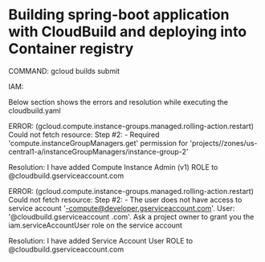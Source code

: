 # Building spring-boot application with  CloudBuild and deploying into Container registry

COMMAND: gcloud builds submit

IAM:

Below section shows the errors and resolution while executing the cloudbuild.yaml

ERROR: (gcloud.compute.instance-groups.managed.rolling-action.restart) Could not fetch resource:
Step #2:  - Required 'compute.instanceGroupManagers.get' permission for 'projects/<PROJECT-NAME>/zones/us-central1-a/instanceGroupManagers/instance-group-2'


Resolution: I have added Compute Instance Admin (v1) ROLE to <PROJECT-ID>@cloudbuild.gserviceaccount.com


ERROR: (gcloud.compute.instance-groups.managed.rolling-action.restart) Could not fetch resource:
Step #2:  - The user does not have access to service account '<PROJECT-ID>-compute@developer.gserviceaccount.com'.  User: '<PROJECT-ID>@cloudbuild.gserviceaccount
.com'.  Ask a project owner to grant you the iam.serviceAccountUser role on the service account

Resolution: I have added Service Account User ROLE to <PROJECT-ID>@cloudbuild.gserviceaccount.com 
